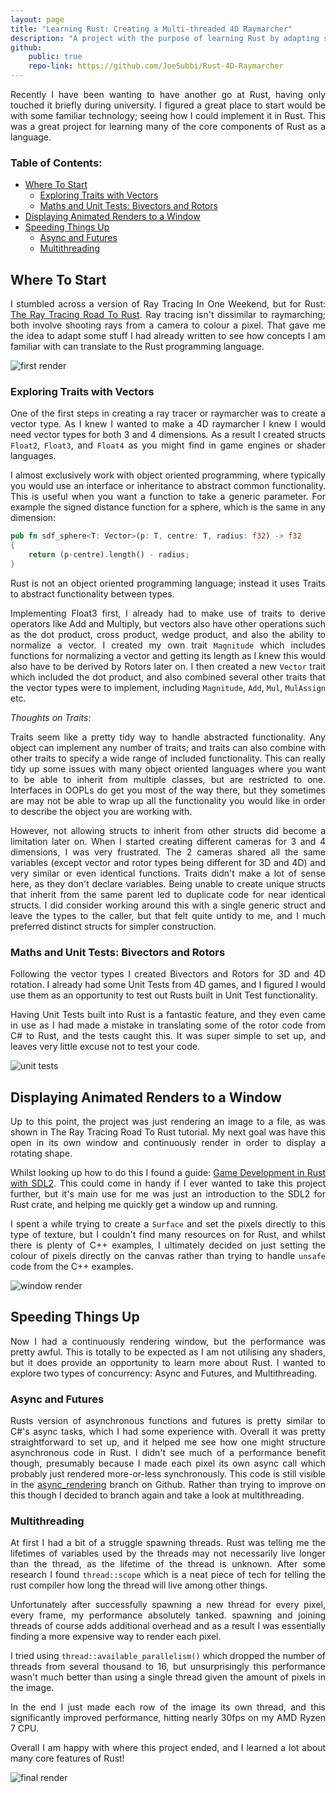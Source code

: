 ```yaml
---
layout: page
title: "Learning Rust: Creating a Multi-threaded 4D Raymarcher"
description: "A project with the purpose of learning Rust by adapting some of the technologies from 4D Games"
github:
    public: true
    repo-link: https://github.com/JoeSubbi/Rust-4D-Raymarcher
---
```


<p style="text-align: justify">
Recently I have been wanting to have another go at Rust, having only touched it briefly during university. I figured a great place to start would be with some familiar technology; seeing how I could implement it in Rust. This was a great project for learning many of the core components of Rust as a language.
</p>

### Table of Contents:

- [Where To Start](#where-to-start)
  - [Exploring Traits with Vectors](#exploring-traits-with-vectors)
  - [Maths and Unit Tests: Bivectors and Rotors](#maths-and-unit-tests-bivectors-and-rotors)
- [Displaying Animated Renders to a Window](#displaying-animated-renders-to-a-window)
- [Speeding Things Up](#speeding-things-up)
  - [Async and Futures](#async-and-futures)
  - [Multithreading](#multithreading)

## Where To Start

<p style="text-align: justify">
I stumbled across a version of Ray Tracing In One Weekend, but for Rust: <a href="https://the-ray-tracing-road-to-rust.vercel.app/">The Ray Tracing Road To Rust</a>. Ray tracing isn't dissimilar to raymarching; both involve shooting rays from a camera to colour a pixel. That gave me the idea to adapt some stuff I had already written to see how concepts I am familiar with can translate to the Rust programming language. 
</p>

<img src="{{ '/assets/rust-raymarching/first_render.png' | absolute_url }} " alt="first render" style="max-width: 80%;margin-left: auto;margin-right: auto;"/>

### Exploring Traits with Vectors

<p style="text-align: justify">
One of the first steps in creating a ray tracer or raymarcher was to create a vector type. As I knew I wanted to make a 4D raymarcher I knew I would need vector types for both 3 and 4 dimensions. As a result I created structs <code>Float2</code>, <code>Float3</code>, and <code>Float4</code> as you might find in game engines or shader languages.
</p>

<p style="text-align: justify">
I almost exclusively work with object oriented programming, where typically you would use an interface or inheritance to abstract common functionality. This is useful when you want a function to take a generic parameter. For example the signed distance function for a sphere, which is the same in any dimension:
</p>

```rs
pub fn sdf_sphere<T: Vector>(p: T, centre: T, radius: f32) -> f32
{
    return (p-centre).length() - radius;
}
```

<p style="text-align: justify">
Rust is not an object oriented programming language; instead it uses Traits to abstract functionality between types.
</p>

<p style="text-align: justify">
Implementing Float3 first, I already had to make use of traits to derive operators like Add and Multiply, but vectors also have other operations such as the dot product, cross product, wedge product, and also the ability to normalize a vector. I created my own trait <code>Magnitude</code> which includes functions for normalizing a vector and getting its length as I knew this would also have to be derived by Rotors later on. I then created a new <code>Vector</code> trait which included the dot product, and also combined several other traits that the vector types were to implement, including <code>Magnitude</code>, <code>Add</code>, <code>Mul</code>, <code>MulAssign</code> etc. 
</p>

*Thoughts on Traits:*

<p style="text-align: justify">
Traits seem like a pretty tidy way to handle abstracted functionality. Any object can implement any number of traits; and traits can also combine with other traits to specify a wide range of included functionality. This can really tidy up some issues with many object oriented languages where you want to be able to inherit from multiple classes, but are restricted to one. Interfaces in OOPLs do get you most of the way there, but they sometimes are may not be able to wrap up all the functionality you would like in order to describe the object you are working with.
</p>

<p style="text-align: justify">
However, not allowing structs to inherit from other structs did become a limitation later on. When I started creating different cameras for 3 and 4 dimensions, I was very frustrated. The 2 cameras shared all the same variables (except vector and rotor types being different for 3D and 4D) and very similar or even identical functions. Traits didn't make a lot of sense here, as they don't declare variables. Being unable to create unique structs that inherit from the same parent led to duplicate code for near identical structs. I did consider working around this with a single generic struct and leave the types to the caller, but that felt quite untidy to me, and I much preferred distinct structs for simpler construction.
</p>

### Maths and Unit Tests: Bivectors and Rotors

<p style="text-align: justify">
Following the vector types I created Bivectors and Rotors for 3D and 4D rotation. I already had some Unit Tests from 4D games, and I figured I would use them as an opportunity to test out Rusts built in Unit Test functionality.
</p>

<p style="text-align: justify">
Having Unit Tests built into Rust is a fantastic feature, and they even came in use as I had made a mistake in translating some of the rotor code from C# to Rust, and the tests caught this. It was super simple to set up, and leaves very little excuse not to test your code.
</p>

<img src="{{ '/assets/rust-raymarching/unit_tests.png' | absolute_url }} " alt="unit tests" style="max-width: 80%;margin-left: auto;margin-right: auto;"/>

## Displaying Animated Renders to a Window

<p style="text-align: justify">
Up to this point, the project was just rendering an image to a file, as was shown in The Ray Tracing Road To Rust tutorial. My next goal was have this open in its own window and continuously render in order to display a rotating shape.
</p>

<p style="text-align: justify">
Whilst looking up how to do this I found a guide: <a href="https://sunjay.dev/learn-game-dev/intro.html">Game Development in Rust with SDL2</a>. This could come in handy if I ever wanted to take this project further, but it's main use for me was just an introduction to the SDL2 for Rust crate, and helping me quickly get a window up and running.
</p>

<p style="text-align: justify">
I spent a while trying to create a <code>Surface</code> and set the pixels directly to this type of texture, but I couldn't find many resources on for Rust, and whilst there is plenty of C++ examples, I ultimately decided on just setting the colour of pixels directly on the canvas rather than trying to handle <code>unsafe</code> code from the C++ examples.
</p>

<img src="{{ '/assets/rust-raymarching/render.png' | absolute_url }} " alt="window render" style="max-width: 80%;margin-left: auto;margin-right: auto;"/>

## Speeding Things Up

<p style="text-align: justify">
Now I had a continuously rendering window, but the performance was pretty awful. This is totally to be expected as I am not utilising any shaders, but it does provide an opportunity to learn more about Rust. I wanted to explore two types of concurrency: Async and Futures, and Multithreading.
</p>

### Async and Futures

<p style="text-align: justify">
Rusts version of asynchronous functions and futures is pretty similar to C#'s async tasks, which I had some experience with. Overall it was pretty straightforward to set up, and it helped me see how one might structure asynchronous code in Rust. I didn't see much of a performance benefit though, presumably because I made each pixel its own async call which probably just rendered more-or-less synchronously. This code is still visible in the <a href="
https://github.com/JoeSubbi/Rust-4D-Raymarcher/tree/async_rendering">async_rendering</a> branch on Github. Rather than trying to improve on this though I decided to branch again and take a look at multithreading.
</p>

### Multithreading

<p style="text-align: justify">
At first I had a bit of a struggle spawning threads. Rust was telling me the lifetimes of variables used by the threads may not necessarily live longer than the thread, as the lifetime of the thread is unknown. After some research I found <code>thread::scope</code> which is a neat piece of tech for telling the rust compiler how long the thread will live among other things.
</p>

<p style="text-align: justify">
Unfortunately after successfully spawning a new thread for every pixel, every frame, my performance absolutely tanked. spawning and joining threads of course adds additional overhead and as a result I was essentially finding a more expensive way to render each pixel.
</p>

<p style="text-align: justify">
I tried using <code>thread::available_parallelism()</code> which dropped the number of threads from several thousand to 16, but unsurprisingly this performance wasn't much better than using a single thread given the amount of pixels in the image.
</p>

<p style="text-align: justify">
In the end I just made each row of the image its own thread, and this significantly improved performance, hitting nearly 30fps on my AMD Ryzen 7 CPU.
</p>

<p style="text-align: justify">
Overall I am happy with where this project ended, and I learned a lot about many core features of Rust!
</p>

<img src="{{ '/assets/rust-raymarching/final_render.png' | absolute_url }} " alt="final render" style="max-width: 80%;margin-left: auto;margin-right: auto;"/>